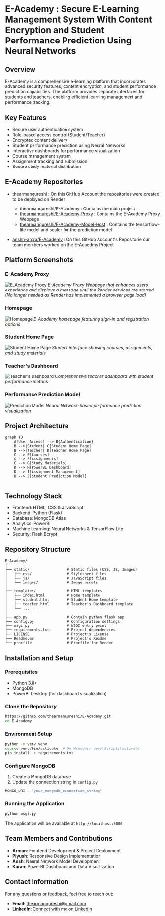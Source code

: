 # E-Academy : Secure E-Learning Management System With Content Encryption and Student Performance Prediction Using Neural Networks

## Overview
E-Academy is a comprehensive e-learning platform that incorporates advanced security features, content encryption, and student performance prediction capabilities. The platform provides separate interfaces for students and teachers, enabling efficient learning management and performance tracking.

## Key Features
- Secure user authentication system
- Role-based access control (Student/Teacher)
- Encrypted content delivery
- Student performance prediction using Neural Networks
- Interactive dashboards for performance visualization
- Course management system
- Assignment tracking and submission
- Secure study material distribution

## E-Academy Repositories

- thearmanqureshi : On this GitHub Account the repositories were created to be deployed on Render
     - thearmanqureshi/E-Academy : Contains the main project
     - [thearmanqureshi/E-Academy-Proxy](https://github.com/thearmanqureshi/E-Academy-Proxy) : Contains the E-Academy Proxy Webpage
     - [thearmanqureshi/E-Academy-Model-Host](https://github.com/thearmanqureshi/E-Academy-Model-Host) : Contains the tensorflow-lite model and scaler for the prediction model

- [anshh-arora/E-Academy](https://github.com/anshh-arora/E-Academy) : On this GitHub Account's Repositorie our team members worked on the E-Acaedmy Project

## Platform Screenshots

### E-Academy Proxy
![E_Academy Proxy](https://github.com/thearmanqureshi/E-Academy/blob/main/static/Images/Service-Status.png?raw=true)
*E-Academy Proxy Webpage that enhances users experience and displays a message until the Render services are started (No longer needed as Render has implemented a browser page load)*

### Homepage
![Homepage](https://github.com/thearmanqureshi/E-Academy/blob/main/static/Images/Home-Page.png?raw=true)
*E-Academy homepage featuring sign-in and registration options*

### Student Home Page
![Student Home Page](https://github.com/thearmanqureshi/E-Academy/blob/main/static/Images/Student-Home-Page.png?raw=true)
*Student interface showing courses, assignments, and study materials*

### Teacher's Dashboard
![Teacher's Dashboard](https://github.com/thearmanqureshi/E-Academy/blob/main/static/Images/Teacher-Dashboard.png?raw=true)
*Comprehensive teacher dashboard with student performance metrics*

### Performance Prediction Model
![Prediction Model](https://github.com/thearmanqureshi/E-Academy/blob/main/static/Images/Model.png?raw=true)
*Neural Network-based performance prediction visualization*

## Project Architecture

```mermaid
graph TD
    A[User Access] --> B{Authentication}
    B -->|Student| C[Student Home Page]
    B -->|Teacher| D[Teacher Home Page]
    C --> E[Courses]
    C --> F[Assignments]
    C --> G[Study Materials]
    D --> H[PowerBI Dashboard]
    D --> I[Assignment Management]
    D --> J[Student Prediction Model]
    
```

## Technology Stack
- Frontend: HTML, CSS & JavaScript
- Backend: Python (Flask)
- Database: MongoDB Atlas
- Analytics: PowerBI
- Machine Learning: Neural Networks & TensorFlow Lite
- Security: Flask Bcrypt

## Repository Structure
```
E-Academy/
│
├── static/                 # Static files (CSS, JS, Images)
│   ├── css/                # Stylesheet files
│   ├── js/                 # JavaScript files
│   └── images/             # Image assets
│
├── templates/              # HTML templates
│   ├── index.html          # Home template
│   ├── student.html        # Student Home template
│   ├── teacher.html        # Teacher's Dashboard template
│   └── ...
│
├── app.py                  # Contain python flask app
├── config.py               # Configuration settings
├── wsgi.py                 # WSGI entry point
├── requirements.txt        # Project dependencies
├── LICENSE                 # Project's License
├── Readme.md               # Project's Readme 
└── procfile                # Procfile for Render
```
## Installation and Setup

### Prerequisites
- Python 3.8+
- MongoDB
- PowerBI Desktop (for dashboard visualization)

### Clone the Repository
```bash
https://github.com/thearmanqureshi/E-Academy.git
cd E-Academy
```

### Environment Setup
```bash
python -m venv venv
source venv/bin/activate  # On Windows: venv\Scripts\activate
pip install -r requirements.txt
```

### Configure MongoDB
1. Create a MongoDB database
2. Update the connection string in `config.py`
```python
MONGO_URI = "your_mongodb_connection_string"
```

### Running the Application
```bash
python wsgi.py
```
The application will be available at `http://localhost:5000`

## Team Members and Contributions
- **Arman**: Frontend Development & Project Deployment
- **Piyush**: Responsive Design Implementation
- **Ansh**: Neural Network Model Development
- **Karan**: PowerBI Dashboard and Data Visualization

## Contact Information
For any questions or feedback, feel free to reach out:

- **Email**: [thearmanqureshi@gmail.com](mailto:thearmanqureshi@gmail.com)
- **LinkedIn**: [Connect with me on LinkedIn](https://www.linkedin.com/in/thearmanqureshi)
